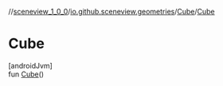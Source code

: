 //[sceneview_1_0_0](../../../index.md)/[io.github.sceneview.geometries](../index.md)/[Cube](index.md)/[Cube](-cube.md)

# Cube

[androidJvm]\
fun [Cube](-cube.md)()
